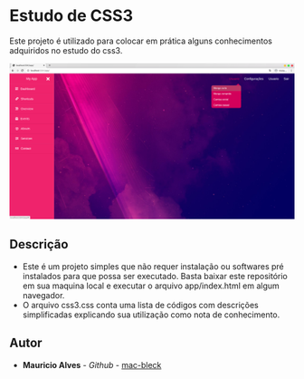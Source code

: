# Estudo de CSS3

Este projeto é utilizado para colocar em prática alguns conhecimentos adquiridos no estudo do css3.

![](/app/assets/img/tela.png)

## Descrição

 - Este é um projeto simples que não requer instalação ou softwares pré instalados para que possa ser executado. Basta baixar este repositório em sua maquina local e executar o arquivo app/index.html em algum navegador.
 - O arquivo css3.css conta uma lista de códigos com descrições simplificadas explicando sua utilização como nota de conhecimento.

## Autor

* **Mauricio Alves** - *Github* - [mac-bleck](https://github.com/mac-bleck)